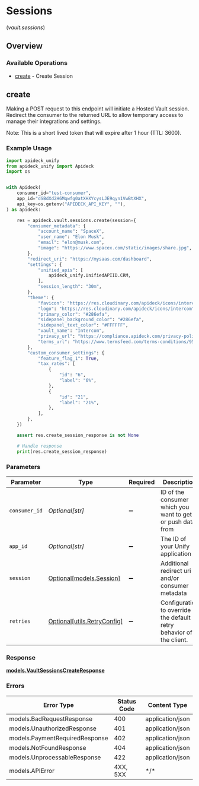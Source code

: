 # Sessions
(*vault.sessions*)

## Overview

### Available Operations

* [create](#create) - Create Session

## create

Making a POST request to this endpoint will initiate a Hosted Vault session. Redirect the consumer to the returned
URL to allow temporary access to manage their integrations and settings.

Note: This is a short lived token that will expire after 1 hour (TTL: 3600).


### Example Usage

```python
import apideck_unify
from apideck_unify import Apideck
import os


with Apideck(
    consumer_id="test-consumer",
    app_id="dSBdXd2H6Mqwfg0atXHXYcysLJE9qyn1VwBtXHX",
    api_key=os.getenv("APIDECK_API_KEY", ""),
) as apideck:

    res = apideck.vault.sessions.create(session={
        "consumer_metadata": {
            "account_name": "SpaceX",
            "user_name": "Elon Musk",
            "email": "elon@musk.com",
            "image": "https://www.spacex.com/static/images/share.jpg",
        },
        "redirect_uri": "https://mysaas.com/dashboard",
        "settings": {
            "unified_apis": [
                apideck_unify.UnifiedAPIID.CRM,
            ],
            "session_length": "30m",
        },
        "theme": {
            "favicon": "https://res.cloudinary.com/apideck/icons/intercom",
            "logo": "https://res.cloudinary.com/apideck/icons/intercom",
            "primary_color": "#286efa",
            "sidepanel_background_color": "#286efa",
            "sidepanel_text_color": "#FFFFFF",
            "vault_name": "Intercom",
            "privacy_url": "https://compliance.apideck.com/privacy-policy",
            "terms_url": "https://www.termsfeed.com/terms-conditions/957c85c1b089ae9e3219c83eff65377e",
        },
        "custom_consumer_settings": {
            "feature_flag_1": True,
            "tax_rates": [
                {
                    "id": "6",
                    "label": "6%",
                },
                {
                    "id": "21",
                    "label": "21%",
                },
            ],
        },
    })

    assert res.create_session_response is not None

    # Handle response
    print(res.create_session_response)

```

### Parameters

| Parameter                                                           | Type                                                                | Required                                                            | Description                                                         | Example                                                             |
| ------------------------------------------------------------------- | ------------------------------------------------------------------- | ------------------------------------------------------------------- | ------------------------------------------------------------------- | ------------------------------------------------------------------- |
| `consumer_id`                                                       | *Optional[str]*                                                     | :heavy_minus_sign:                                                  | ID of the consumer which you want to get or push data from          | test-consumer                                                       |
| `app_id`                                                            | *Optional[str]*                                                     | :heavy_minus_sign:                                                  | The ID of your Unify application                                    | dSBdXd2H6Mqwfg0atXHXYcysLJE9qyn1VwBtXHX                             |
| `session`                                                           | [Optional[models.Session]](../../models/session.md)                 | :heavy_minus_sign:                                                  | Additional redirect uri and/or consumer metadata                    |                                                                     |
| `retries`                                                           | [Optional[utils.RetryConfig]](../../models/utils/retryconfig.md)    | :heavy_minus_sign:                                                  | Configuration to override the default retry behavior of the client. |                                                                     |

### Response

**[models.VaultSessionsCreateResponse](../../models/vaultsessionscreateresponse.md)**

### Errors

| Error Type                     | Status Code                    | Content Type                   |
| ------------------------------ | ------------------------------ | ------------------------------ |
| models.BadRequestResponse      | 400                            | application/json               |
| models.UnauthorizedResponse    | 401                            | application/json               |
| models.PaymentRequiredResponse | 402                            | application/json               |
| models.NotFoundResponse        | 404                            | application/json               |
| models.UnprocessableResponse   | 422                            | application/json               |
| models.APIError                | 4XX, 5XX                       | \*/\*                          |